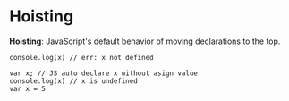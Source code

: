 # Hoisting
**Hoisting**: JavaScript's default behavior of moving declarations to the top.
```
console.log(x) // err: x not defined
```
```
var x; // JS auto declare x without asign value
console.log(x) // x is undefined
var x = 5
```